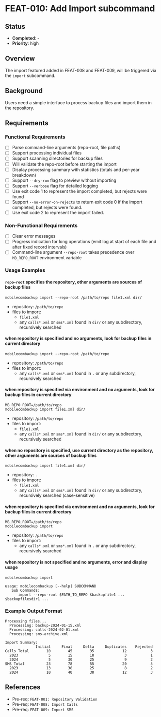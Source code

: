 # FEAT-010: Add Import subcommand

## Status
- **Completed**: -
- **Priority**: high

## Overview
The import featured added in FEAT-008 and FEAT-009, will be triggered via the `import` subcommand.

## Background
Users need a simple interface to process backup files and import them in the repository.

## Requirements
### Functional Requirements
- [ ] Parse command-line arguments (repo-root, file paths)
- [ ] Support processing individual files
- [ ] Support scanning directories for backup files
- [ ] Will validate the repo-root before starting the import
- [ ] Display processing summary with statistics (totals and per-year breakdown)
- [ ] Support `--dry-run` flag to preview without importing
- [ ] Support `--verbose` flag for detailed logging
- [ ] Use exit code 1 to represent the import completed, but rejects were found
- [ ] Support `--no-error-on-rejects` to return exit code 0 if the import completed, but rejects were found.
- [ ] Use exit code 2 to represent the import failed.

### Non-Functional Requirements
- [ ] Clear error messages
- [ ] Progress indication for long operations (emit log at start of each file and after fixed record intervals)
- [ ] Command-line argument `--repo-root` takes precedence over `MB_REPO_ROOT` environment variable

### Usage Examples

#### `repo-root` specifies the repository, other arguments are sources of backup files

```
mobilecombackup import --repo-root /path/to/repo file1.xml dir/
```
- repository: `/path/to/repo`
- files to import:
  - `file1.xml`
  - any `calls*.xml` or `sms*.xml` found in `dir/` or any subdirectory, recursively searched

#### when repository is specified and no arguments, look for backup files in current directory

```
mobilecombackup import --repo-root /path/to/repo
```
- repository: `/path/to/repo`
- files to import:
  - any `calls*.xml` or `sms*.xml` found in `.` or any subdirectory, recursively searched

#### when repository is specified via environment and no arguments, look for backup files in current directory

```
MB_REPO_ROOT=/path/to/repo
mobilecombackup import file1.xml dir/
```
- repository: `/path/to/repo`
- files to import:
  - `file1.xml`
  - any `calls*.xml` or `sms*.xml` found in `dir/` or any subdirectory, recursively searched

#### when no repository is specified, use current directory as the repository, other arguments are sources of backup files

```
mobilecombackup import file1.xml dir/
```
- repository: `.`
- files to import:
  - `file1.xml`
  - any `calls*.xml` or `sms*.xml` found in `dir/` or any subdirectory, recursively searched (case-sensitive)

#### when repository is specified via environment and no arguments, look for backup files in current directory

```
MB_REPO_ROOT=/path/to/repo
mobilecombackup import 
```
- repository: `/path/to/repo`
- files to import:
  - any `calls*.xml` or `sms*.xml` found in `.` or any subdirectory, recursively searched

#### when repository is not specified and no arguments, error and display usage

```
mobilecombackup import 
```

```
usage: mobilecombackup [--help] SUBCOMMAND
   Sub Commands:
      import --repo-root $PATH_TO_REPO $backupfile1 ... $backupfilesdir1 ...
```

### Example Output Format

```
Processing files...
  Processing: backup-2024-01-15.xml
  Processing: calls-2024-02-01.xml
  Processing: sms-archive.xml

Import Summary:
              Initial     Final     Delta     Duplicates    Rejected
Calls Total        10        45        35             12           3
  2023              5        15        10              3           1
  2024              5        30        25              9           2
SMS Total          23        78        55             20           5
  2023             13        38        25              8           2
  2024             10        40        30             12           3
```

## References
- Pre-req: `FEAT-001: Repository Validation`
- Pre-req: `FEAT-008: Import Calls`
- Pre-req: `FEAT-009: Import SMS`

